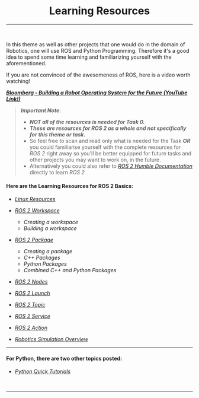 <!-- <center><img src="http://mooc.e-yantra.org/img/eYantra_logo.svg" alt="e-yantra_logo" style="scale:75%;" /></center> -->

<style>
.back{
	position: fixed;
	width: 250px;
	height: 250px;
	top: 50%;
	left: 50%;
    margin-top: auto; 
    margin-left: auto; 
	opacity: 0.15;
    z-index: -1;
	}
</style>
<!-- <img src="http://mooc.e-yantra.org/img/EyantraLogoMini.png" class="back"> -->

<center>
    <h1>Learning Resources</h1>
</center>

---

</br>

In this theme as well as other projects that one would do in the domain of Robotics, one will use ROS and Python Programming. Therefore it's a good idea to spend some time learning and familiarizing yourself with the aforementioned.

If you are not convinced of the awesomeness of ROS, here is a video worth watching!

***[Bloomberg - Building a Robot Operating System for the Future (YouTube Link!)](https://www.youtube.com/embed/Dm7HnQb8n9Y)***


> ***Important Note***: 
> * ***NOT all of the resources is needed for Task 0.***
> * ***These are resources for ROS 2 as a whole and not specifically for this theme or task.***
> * So feel free to scan and read only what is needed for the Task ***OR*** you could familiarise yourself with the complete resources for *ROS 2* right away so you'll be better equipped for future tasks and other projects you may want to work on, in the future.
> * Alternatively you could also refer to [*ROS 2 Humble Documentation*](https://docs.ros.org/en/humble/Tutorials.html) directly to learn *ROS 2*


#### Here are the Learning Resources for ROS 2 Basics:

* [*Linux Resources*](linux/linux_resources.md)
* [*ROS 2 Workspace*](ros_basics/ros_workspace.md)
    * *Creating a workspace*
    * *Building a workspace*
* [*ROS 2 Package*](ros_basics/ros_package.md)
    * *Creating a package*
    * *C++ Packages*
    * *Python Packages*
    * *Combined C++ and Python Packages*
* [*ROS 2 Nodes*](ros_basics/ros_nodes.md)

* [*ROS 2 Launch*](ros_basics/ros_launch.md)

* [*ROS 2 Topic*](ros_basics/ros_topic.md)

* [*ROS 2 Service*](ros_basics/ros_service.md)

* [*ROS 2 Action*](ros_basics/ros_action.md)

* [*Robotics Simulation Overview*](robotics_simulation_overview.md)


------

#### For Python, there are two other topics posted:
* [*Python Quick Tutorials*](python_quick_tutorials.md)

</br>

------
